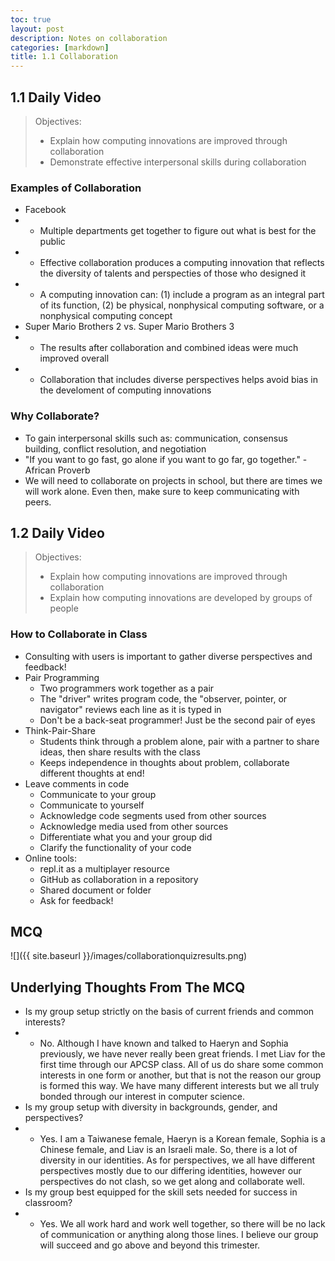 ```yaml
---
toc: true
layout: post
description: Notes on collaboration
categories: [markdown]
title: 1.1 Collaboration
---
```

## 1.1 Daily Video
> Objectives: 
> - Explain how computing innovations are improved through collaboration
> - Demonstrate effective interpersonal skills during collaboration

### Examples of Collaboration
- Facebook
- - Multiple departments get together to figure out what is best for the public
- - Effective collaboration produces a computing innovation that reflects the diversity of talents and perspecties of those who designed it
- - A computing innovation can: (1) include a program as an integral part of its function, (2) be physical, nonphysical computing software, or a nonphysical computing concept
- Super Mario Brothers 2 vs. Super Mario Brothers 3
- - The results after collaboration and combined ideas were much improved overall
- - Collaboration that includes diverse perspectives helps avoid bias in the develoment of computing innovations

### Why Collaborate?
- To gain interpersonal skills such as: communication, consensus building, conflict resolution, and negotiation
- "If you want to go fast, go alone if you want to go far, go together." - African Proverb
- We will need to collaborate on projects in school, but there are times we will work alone. Even then, make sure to keep communicating with peers.

## 1.2 Daily Video
> Objectives: 
> - Explain how computing innovations are improved through collaboration
> - Explain how computing innovations are developed by groups of people

### How to Collaborate in Class
- Consulting with users is important to gather diverse perspectives and feedback!
- Pair Programming
    - Two programmers work together as a pair
    - The "driver" writes program code, the "observer, pointer, or navigator" reviews each line as it is typed in
    - Don't be a back-seat programmer! Just be the second pair of eyes
- Think-Pair-Share
    - Students think through a problem alone, pair with a partner to share ideas, then share results with the class
    - Keeps independence in thoughts about problem, collaborate different thoughts at end!
- Leave comments in code
    - Communicate to your group
    - Communicate to yourself
    - Acknowledge code segments used from other sources
    - Acknowledge media used from other sources
    - Differentiate what you and your group did
    - Clarify the functionality of your code
- Online tools: 
    - repl.it as a multiplayer resource
    - GitHub as collaboration in a repository
    - Shared document or folder
    - Ask for feedback!

## MCQ
![]({{ site.baseurl }}/images/collaborationquizresults.png)

## Underlying Thoughts From The MCQ
- Is my group setup strictly on the basis of current friends and common interests?
- - No. Although I have known and talked to Haeryn and Sophia previously, we have never really been great friends. I met Liav for the first time through our APCSP class. All of us do share some common interests in one form or another, but that is not the reason our group is formed this way. We have many different interests but we all truly bonded through our interest in computer science.
- Is my group setup with diversity in backgrounds, gender, and perspectives?
- - Yes. I am a Taiwanese female, Haeryn is a Korean female, Sophia is a Chinese female, and Liav is an Israeli male. So, there is a lot of diversity in our identities. As for perspectives, we all have different perspectives mostly due to our differing identities, however our perspectives do not clash, so we get along and collaborate well. 
- Is my group best equipped for the skill sets needed for success in classroom?
- - Yes. We all work hard and work well together, so there will be no lack of communication or anything along those lines. I believe our group will succeed and go above and beyond this trimester.